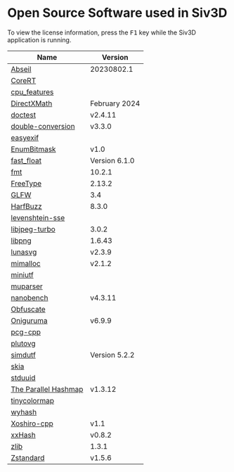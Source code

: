 # Open Source Software used in Siv3D

To view the license information, press the <kbd>F1</kbd> key while the Siv3D application is running.

Name | Version
--- | ---
[Abseil](https://github.com/abseil/abseil-cpp) | 20230802.1
[CoreRT](https://github.com/dotnet/corert) | 
[cpu_features](https://github.com/google/cpu_features) | 
[DirectXMath](https://github.com/microsoft/DirectXMath) | February 2024
[doctest](https://github.com/doctest/doctest) | v2.4.11
[double-conversion](https://github.com/google/double-conversion) | v3.3.0
[easyexif](https://github.com/mayanklahiri/easyexif) | 
[EnumBitmask](https://github.com/Reputeless/EnumBitmask) | v1.0
[fast_float](https://github.com/fastfloat/fast_float) | Version 6.1.0
[fmt](https://github.com/fmtlib/fmt) | 10.2.1
[FreeType](https://www.freetype.org/) | 2.13.2
[GLFW](https://github.com/glfw/glfw) | 3.4
[HarfBuzz](https://github.com/harfbuzz/harfbuzz) | 8.3.0
[levenshtein-sse](https://github.com/addaleax/levenshtein-sse) | 
[libjpeg-turbo](https://github.com/libjpeg-turbo/libjpeg-turbo) | 3.0.2
[libpng](http://www.libpng.org/pub/png/libpng.html) | 1.6.43
[lunasvg](https://github.com/sammycage/lunasvg) | v2.3.9
[mimalloc](https://github.com/microsoft/mimalloc) | v2.1.2
[miniutf](https://github.com/dropbox/miniutf) | 
[muparser](https://github.com/beltoforion/muparser) | 
[nanobench](https://github.com/martinus/nanobench) | v4.3.11
[Obfuscate](https://github.com/adamyaxley/Obfuscate) | 
[Oniguruma](https://github.com/kkos/oniguruma) | v6.9.9
[pcg-cpp](https://github.com/imneme/pcg-cpp) | 
[plutovg](https://github.com/sammycage/plutovg) | 
[simdutf](https://github.com/simdutf/simdutf) | Version 5.2.2
[skia](https://github.com/google/skia) |
[stduuid](https://github.com/mariusbancila/stduuid) | 
[The Parallel Hashmap](https://github.com/greg7mdp/parallel-hashmap) | v1.3.12
[tinycolormap](https://github.com/yuki-koyama/tinycolormap) | 
[wyhash](https://github.com/wangyi-fudan/wyhash) | 
[Xoshiro-cpp](https://github.com/Reputeless/Xoshiro-cpp) | v1.1
[xxHash](https://github.com/Cyan4973/xxHash) | v0.8.2
[zlib](https://www.zlib.net/) | 1.3.1
[Zstandard](https://github.com/facebook/zstd) | v1.5.6
